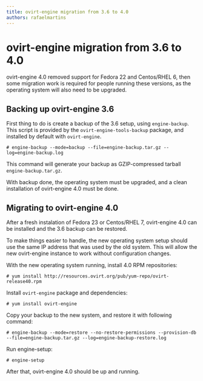```yaml
---
title: ovirt-engine migration from 3.6 to 4.0
authors: rafaelmartins
---
```


# ovirt-engine migration from 3.6 to 4.0

ovirt-engine 4.0 removed support for Fedora 22 and Centos/RHEL 6, then some migration work is required for people running these versions, as the operating system will also need to be upgraded.

## Backing up ovirt-engine 3.6

First thing to do is create a backup of the 3.6 setup, using `engine-backup`. This script is provided by the `ovirt-engine-tools-backup` package, and installed by default with `ovirt-engine`.

    # engine-backup --mode=backup --file=engine-backup.tar.gz --log=engine-backup.log

This command will generate your backup as GZIP-compressed tarball `engine-backup.tar.gz`.

With backup done, the operating system must be upgraded, and a clean installation of ovirt-engine 4.0 must be done.


## Migrating to ovirt-engine 4.0

After a fresh instalation of Fedora 23 or Centos/RHEL 7, ovirt-engine 4.0 can be installed and the 3.6 backup can be restored.

To make things easier to handle, the new operating system setup should use the same IP address that was used by the old system. This will allow the new ovirt-engine instance to work without configuration changes.

With the new operating system running, install 4.0 RPM repositories:

    # yum install http://resources.ovirt.org/pub/yum-repo/ovirt-release40.rpm

Install `ovirt-engine` package and dependencies:

    # yum install ovirt-engine

Copy your backup to the new system, and restore it with following command:

    # engine-backup --mode=restore --no-restore-permissions --provision-db --file=engine-backup.tar.gz --log=engine-backup-restore.log

Run engine-setup:

    # engine-setup

After that, ovirt-engine 4.0 should be up and running.

